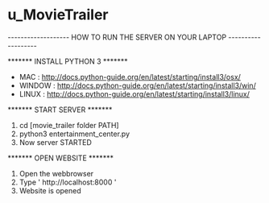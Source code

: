 # u_MovieTrailer

------------------- HOW TO RUN THE SERVER ON YOUR LAPTOP ------------------- 

  ******* INSTALL PYTHON 3 *******

  - MAC : http://docs.python-guide.org/en/latest/starting/install3/osx/
  - WINDOW : http://docs.python-guide.org/en/latest/starting/install3/win/
  - LINUX : http://docs.python-guide.org/en/latest/starting/install3/linux/ 

  ******* START SERVER *******
  1. cd [movie_trailer folder PATH]
  2. python3 entertainment_center.py
  3. Now server STARTED

  ******* OPEN WEBSITE *******
  1. Open the webbrowser
  2. Type ' http://localhost:8000 '
  3. Website is opened

